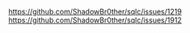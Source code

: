 https://github.com/ShadowBr0ther/sqlc/issues/1219
https://github.com/ShadowBr0ther/sqlc/issues/1912
